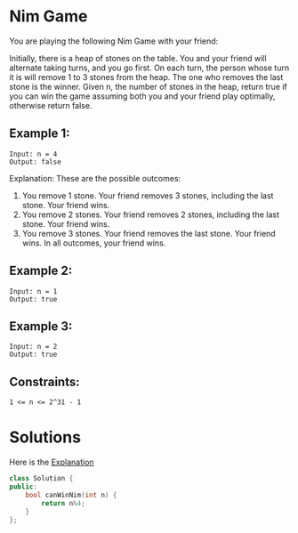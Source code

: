 # Nim Game

You are playing the following Nim Game with your friend:

Initially, there is a heap of stones on the table.
You and your friend will alternate taking turns, and you go first.
On each turn, the person whose turn it is will remove 1 to 3 stones from the heap.
The one who removes the last stone is the winner.
Given n, the number of stones in the heap, return true if you can win the game assuming both you and your friend play optimally, otherwise return false.


## Example 1:

    Input: n = 4
    Output: false

Explanation: These are the possible outcomes:
1. You remove 1 stone. Your friend removes 3 stones, including the last stone. Your friend wins.
2. You remove 2 stones. Your friend removes 2 stones, including the last stone. Your friend wins.
3. You remove 3 stones. Your friend removes the last stone. Your friend wins.
In all outcomes, your friend wins.
## Example 2:

    Input: n = 1
    Output: true
## Example 3:

    Input: n = 2
    Output: true
 

## Constraints:

    1 <= n <= 2^31 - 1

# Solutions
Here is the [Explanation](https://leetcode.com/problems/nim-game/discuss/73749/Theorem%3A-all-4s-shall-be-false)

```cpp
class Solution {
public:
    bool canWinNim(int n) {
        return n%4;
    }
};
```